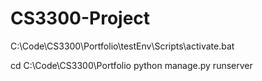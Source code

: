 # CS3300-Project

C:\Code\CS3300\Portfolio\testEnv\Scripts\activate.bat

cd C:\Code\CS3300\Portfolio
python manage.py runserver
